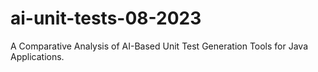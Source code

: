 # ai-unit-tests-08-2023
A Comparative Analysis of AI-Based Unit Test Generation Tools for Java Applications.
